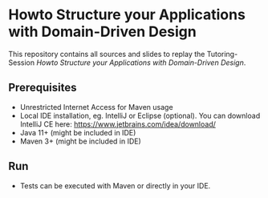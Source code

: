# Howto Structure your Applications with Domain-Driven Design

This repository contains all sources and slides to replay the Tutoring-Session *Howto Structure your Applications with Domain-Driven Design*.

## Prerequisites

* Unrestricted Internet Access for Maven usage
* Local IDE installation, eg. IntelliJ or Eclipse (optional). You can download IntelliJ CE here: https://www.jetbrains.com/idea/download/
* Java 11+ (might be included in IDE)
* Maven 3+ (might be included in IDE)

## Run

* Tests can be executed with Maven or directly in your IDE.
